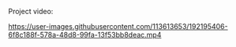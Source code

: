 Project video:




https://user-images.githubusercontent.com/113613653/192195406-6f8c188f-578a-48d8-99fa-13f53bb8deac.mp4

